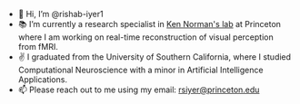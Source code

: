 - 👋 Hi, I’m @rishab-iyer1
- 📚 I’m currently a research specialist in [Ken Norman's lab](https://compmem.princeton.edu) at Princeton where I am working on real-time reconstruction of visual perception from fMRI.
- ✌ I graduated from the University of Southern California, where I studied Computational Neuroscience with a minor in Artificial Intelligence Applications.
- 📫 Please reach out to me using my email: rsiyer@princeton.edu

<!---
rishab-iyer1/rishab-iyer1 is a ✨ special ✨ repository because its `README.md` (this file) appears on your GitHub profile.
You can click the Preview link to take a look at your changes.
--->
